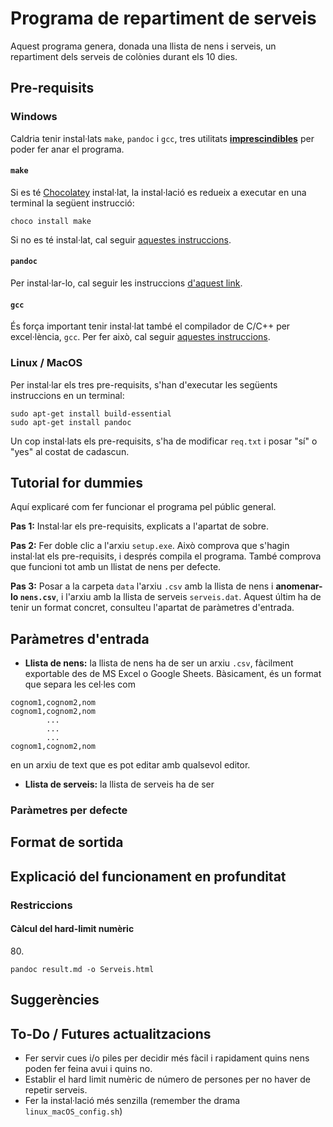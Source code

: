 # Programa de repartiment de serveis

Aquest programa genera, donada una llista de nens i serveis, un repartiment dels serveis de colònies durant els 10 dies.

## Pre-requisits

### Windows

Caldria tenir instal·lats `make`, `pandoc` i `gcc`, tres utilitats <u>**imprescindibles**</u> per poder fer anar el programa.

#### `make`

Si es té [Chocolatey](https://chocolatey.org/install) instal·lat, la instal·lació es redueix a executar en una terminal la següent instrucció:

```shell
choco install make
```

Si no es té instal·lat, cal seguir [aquestes instruccions](http://gnuwin32.sourceforge.net/packages/make.htm).

#### `pandoc`

Per instal·lar-lo, cal seguir les instruccions [d'aquest link](https://pandoc.org/installing.html).

#### `gcc`

És força important tenir instal·lat també el compilador de C/C++ per excel·lència, `gcc`. Per fer això, cal seguir [aquestes instruccions](https://gcc.gnu.org/install/binaries.html).

### Linux / MacOS

Per instal·lar els tres pre-requisits, s'han d'executar les següents instruccions en un terminal:

```shell
sudo apt-get install build-essential
sudo apt-get install pandoc
```

Un cop instal·lats els pre-requisits, s'ha de modificar `req.txt` i posar "sí" o "yes" al costat de cadascun.

## Tutorial for dummies

Aquí explicaré com fer funcionar el programa pel públic general.

**Pas 1:** Instal·lar els pre-requisits, explicats a l'apartat de sobre.

**Pas 2:** Fer doble clic a l'arxiu `setup.exe`. Això comprova que s'hagin instal·lat els pre-requisits, i després  compila el programa. També comprova que funcioni tot amb un llistat de nens per defecte.

**Pas 3:** Posar a la carpeta `data` l'arxiu `.csv` amb la llista de nens i **anomenar-lo `nens.csv`**, i l'arxiu amb la llista de serveis `serveis.dat`. Aquest últim ha de tenir un format concret, consulteu l'apartat de paràmetres d'entrada.

## Paràmetres d'entrada

- **Llista de nens:** la llista de nens ha de ser un arxiu `.csv`, fàcilment exportable des de MS Excel o Google Sheets. Bàsicament, és un format que separa les cel·les com

```.csv
cognom1,cognom2,nom
cognom1,cognom2,nom
		...
		...
		...
cognom1,cognom2,nom
```

en un arxiu de text que es pot editar amb qualsevol editor.

- **Llista de serveis:** la llista de serveis ha de ser

### Paràmetres per defecte

## Format de sortida

## Explicació del funcionament en profunditat

### Restriccions

#### Càlcul del hard-limit numèric
$80$.
```shell
pandoc result.md -o Serveis.html
```

## Suggerències

## To-Do / Futures actualitzacions

- Fer servir cues i/o piles per decidir més fàcil i rapidament quins nens poden fer feina avui i quins no.
- Establir el hard limit numèric de número de persones per no haver de repetir serveis.
- Fer la instal·lació més senzilla (remember the drama `linux_macOS_config.sh`)
